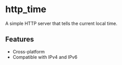 # http_time
A simple HTTP server that tells the current local time.
## Features
- Cross-platform
- Compatible with IPv4 and IPv6
